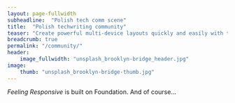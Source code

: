 ```yaml
---
layout: page-fullwidth
subheadline:  "Polish tech comm scene"
title:  "Polish techwriting community"
teaser: "Create powerful multi-device layouts quickly and easily with the 12-column, nest-able Foundation grid".
breadcrumb: true
permalink: "/community/"
header:
    image_fullwidth: "unsplash_brooklyn-bridge_header.jpg"
image:
    thumb: "unsplash_brooklyn-bridge-thumb.jpg"
---
```

*Feeling Responsive* is built on Foundation. And of course...
